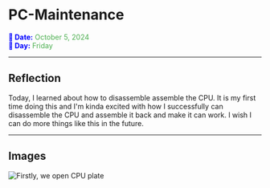 # PC-Maintenance

<span style="color:blue; font-weight:bold">📅 Date:</span> <span style="color:#4CAF50">October 5, 2024</span>  
<span style="color:blue; font-weight:bold">📆 Day:</span> <span style="color:#4CAF50">Friday</span>

---

## Reflection
Today, I learned about how to disassemble assemble the CPU. It is my first time doing this and I'm kinda excited with how I successfully can disassemble the CPU and assemble it back and make it can work. I wish I can do more things like this in the future.

---

## Images
![Firstly, we open CPU plate](https://raw.githubusercontent.com/nrathrhabs/images/main/photo_2024-11-08_14-53-44.jpg)



